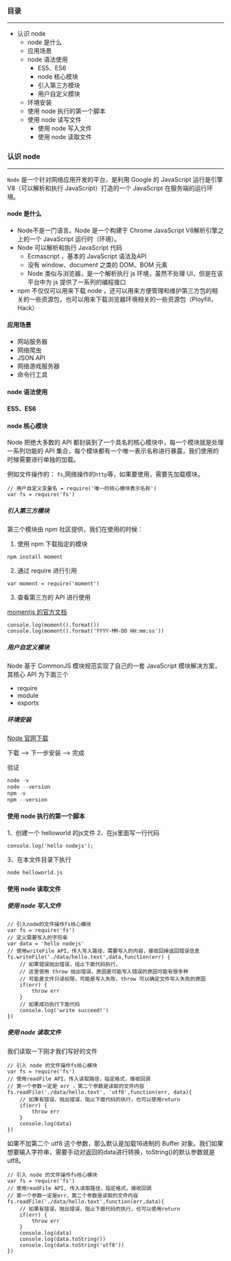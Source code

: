 ### 目录
-----------------
+ 认识 node
  + node 是什么
  + 应用场景
  + node 语法使用
    + ES5、ES6
    + node 核心模块
    + 引入第三方模块
    + 用户自定义模块
  + 环境安装
  + 使用 node 执行的第一个脚本
  + 使用 node 读写文件
    + 使用 node 写入文件
    + 使用 node 读取文件

### 认识 node
----------------------

```Node``` 是一个针对网络应用开发的平台，是利用 Google 的 JavaScript 运行是引擎 V8（可以解析和执行 JavaScript）打造的一个 JavaScript 在服务端的运行环境。

#### node 是什么

 + Node不是一门语言。Node 是一个构建于 Chrome JavaScript V8解析引擎之上的一个 JavaScript 运行时（环境）。
 + Node 可以解析和执行 JavaScript 代码
   + Ecmascript ，基本的 JavaScript 语法及API
   + 没有 window、document 之类的 DOM、BOM 元素
   + Node 类似与浏览器，是一个解析执行 js 环境，虽然不处理 UI，但是在该平台中为 js 提供了一系列的编程接口
 + npm 不仅仅可以用来下载 node ，还可以用来方便管理和维护第三方包的相关的一些资源包，也可以用来下载浏览器环境相关的一些资源包（Ployfill，Hack）

#### 应用场景

 + 网站服务器
 + 网络爬虫
 + JSON API
 + 网络游戏服务器
 + 命令行工具

#### node 语法使用

#### ES5、ES6

#### node 核心模块

Node 把绝大多数的 API 都封装到了一个具名的核心模块中，每一个模块就是处理一系列功能的 API 集合，每个模块都有一个唯一表示名称进行暴露，我们使用的时候需要进行单独的加载。

例如文件操作的： ```fs```,网络操作的```http```等，如果要使用，需要先加载模块。

```
// 用户自定义变量名 = require('唯一的核心模块表示名称')
var fs = require('fs')

```

##### 引入第三方模块

第三个模块由 npm 社区提供，我们在使用的时候：

1. 使用 npm 下载指定的模块

```
npm install moment
```
2. 通过 require 进行引用

```
var moment = require('moment')
```
3. 查看第三方的 API 进行使用

[momentjs 的官方文档](https://momentjs.com/docs/)

```
console.log(moment().format())
console.log(moment().format('YYYY-MM-DD HH:mm:ss'))
```

##### 用户自定义模块

Node 基于 CommonJS 模块规范实现了自己的一套 JavaScript 模块解决方案，其核心 API 为下面三个

+ require
+ module
+ exports

##### 环境安装

[Node 官网下载](https://nodejs.org/en/download/)

下载 --> 下一步安装 --> 完成

验证

```JavaScript
node -v
node --version
npm -v
npm --version
```

#### 使用 node 执行的第一个脚本

1、创建一个 helloworld 的js文件
2、在js里面写一行代码

```
console.log('hello nodejs');
```
3、在本文件目录下执行
```
node helloworld.js
```

#### 使用 node 读取文件

##### 使用 node 写入文件

```
// 引入node的文件操作fs核心模块
var fs = require('fs')
// 定义需要写入的字符串
var data = 'hello nodejs'
// 使用writeFile API，传入写入路径，需要写入的内容，接收回掉返回错误信息
fs.writeFile('./data/hello.text',data,function(err) {
    // 如果错误抛出错误，组止下面代码执行，
    // 这里使用 throw 抛出错误，原因是可能写入错误的原因可能有很多种
    // 可能是文件只读权限，可能是写入失败，throw 可以确定文件写入失败的原因
    if(err) {
        throw err
    }
    // 如果成功执行下面代码
    console.log('write succeed!')
})
```

##### 使用 node 读取文件

我们读取一下刚才我们写好的文件

```
// 引入 node 的文件操作fs核心模块
var fs = require('fs')
// 使用readFile API，传入读取路径，指定格式，接收回调
// 第一个参数一定是 err ，第二个参数是读取的文件内容
fs.readFile('./data/hello.text', 'utf8',function(err, data){
    // 如果有错误，抛出错误，阻止下面代码的执行，也可以使用return
    if(err) {
        throw err
    }
    console.log(data)
})
```
如果不加第二个 utf8 这个参数，那么默认是加载16进制的 Buffer 对象。我们如果想要输入字符串，需要手动对返回的data进行转换，toString()的默认参数就是 utf8。

```
// 引入 node 的文件操作fs核心模块
var fs = require('fs')
// 使用readFile API, 传入读取路径，指定格式，接收回调
// 第一个参数一定是err，第二个参数是读取的文件内容
fs.readFile('./data/hello.text',function(err,data){
    // 如果有错误，抛出错误，阻止下面代码的执行，也可以使用return
    if(err) {
        throw err
    }
    console.log(data)
    console.log(data.toString())
    console.log(data.toString('utf8'))
})
```

